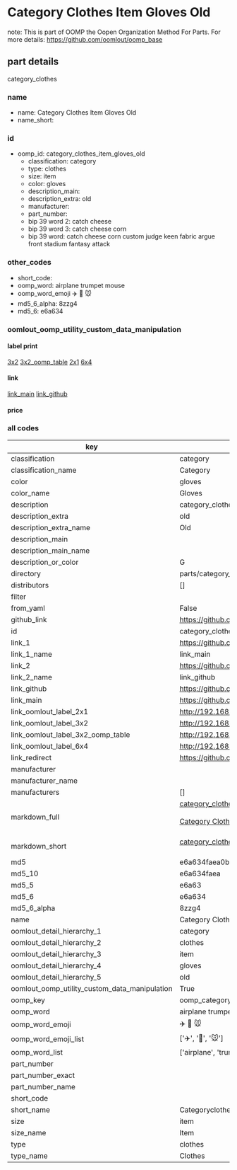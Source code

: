 # Category Clothes Item Gloves Old  

note: This is part of OOMP the Oopen Organization Method For Parts. For more details: https://github.com/oomlout/oomp_base

##  part details
  



category_clothes



### name
* name: Category Clothes Item Gloves Old
* name_short: 
### id
* oomp_id: category_clothes_item_gloves_old
  * classification: category
  * type: clothes
  * size: item
  * color: gloves
  * description_main: 
  * description_extra: old
  * manufacturer: 
  * part_number: 
  * bip 39 word 2: catch cheese
  * bip 39 word 3: catch cheese corn
  * bip 39 word: catch cheese corn custom judge keen fabric argue front stadium fantasy attack

### other_codes
* short_code: 
* oomp_word: airplane trumpet mouse
* oomp_word_emoji :airplane: :trumpet: :mouse:
* md5_6_alpha: 8zzg4
* md5_6: e6a634






### oomlout_oomp_utility_custom_data_manipulation
#### label print
[3x2](http://192.168.1.245:1112/?label=oomp%208zzg4)
[3x2_oomp_table](http://192.168.1.108:1112/?label=oomp%208zzg4)
[2x1](http://192.168.1.242:1112/?label=oomp%208zzg4)
[6x4](http://192.168.1.55:1112/?label=oomp%208zzg4)    

#### link

[link_main](https://github.com/oomlout/oomlout_oomp_version_1_messy/tree/main/parts/category_clothes_item_gloves_old) [link_github](https://github.com/oomlout/oomlout_oomp_version_1_messy/tree/main/parts/category_clothes_item_gloves_old)                             

#### price







### all codes 
| key | value |  
| --- | --- |  
| classification | category |  
| classification_name | Category |  
| color | gloves |  
| color_name | Gloves |  
| description | category_clothes |  
| description_extra | old |  
| description_extra_name | Old |  
| description_main |  |  
| description_main_name |  |  
| description_or_color | G  |  
| directory | parts/category_clothes_item_gloves_old |  
| distributors | [] |  
| filter |  |  
| from_yaml | False |  
| github_link | https://github.com/oomlout/oomlout_oomp_part_src/tree/main/parts/category_clothes_item_gloves_old |  
| id | category_clothes_item_gloves_old |  
| link_1 | https://github.com/oomlout/oomlout_oomp_version_1_messy/tree/main/parts/category_clothes_item_gloves_old |  
| link_1_name | link_main |  
| link_2 | https://github.com/oomlout/oomlout_oomp_version_1_messy/tree/main/parts/category_clothes_item_gloves_old |  
| link_2_name | link_github |  
| link_github | https://github.com/oomlout/oomlout_oomp_version_1_messy/tree/main/parts/category_clothes_item_gloves_old |  
| link_main | https://github.com/oomlout/oomlout_oomp_version_1_messy/tree/main/parts/category_clothes_item_gloves_old |  
| link_oomlout_label_2x1 | http://192.168.1.242:1112/?label=oomp%208zzg4 |  
| link_oomlout_label_3x2 | http://192.168.1.245:1112/?label=oomp%208zzg4 |  
| link_oomlout_label_3x2_oomp_table | http://192.168.1.108:1112/?label=oomp%208zzg4 |  
| link_oomlout_label_6x4 | http://192.168.1.55:1112/?label=oomp%208zzg4 |  
| link_redirect | https://github.com/oomlout/oomlout_oomp_version_1_messy/tree/main/parts/category_clothes_item_gloves_old |  
| manufacturer |  |  
| manufacturer_name |  |  
| manufacturers | [] |  
| markdown_full | [category_clothes_item_gloves_old](none)<br>[](none)<br>[Category Clothes Item Gloves Old](none)<br><br> |  
| markdown_short | [category_clothes_item_gloves_old](none)<br><br> |  
| md5 | e6a634faea0b8a2de6bc536860c9c920 |  
| md5_10 | e6a634faea |  
| md5_5 | e6a63 |  
| md5_6 | e6a634 |  
| md5_6_alpha | 8zzg4 |  
| name | Category Clothes Item Gloves Old |  
| oomlout_detail_hierarchy_1 | category |  
| oomlout_detail_hierarchy_2 | clothes |  
| oomlout_detail_hierarchy_3 | item |  
| oomlout_detail_hierarchy_4 | gloves |  
| oomlout_detail_hierarchy_5 | old |  
| oomlout_oomp_utility_custom_data_manipulation | True |  
| oomp_key | oomp_category_clothes_item_gloves_old |  
| oomp_word | airplane trumpet mouse |  
| oomp_word_emoji | :airplane: :trumpet: :mouse: |  
| oomp_word_emoji_list | [':airplane:', ':trumpet:', ':mouse:'] |  
| oomp_word_list | ['airplane', 'trumpet', 'mouse'] |  
| part_number |  |  
| part_number_exact |  |  
| part_number_name |  |  
| short_code |  |  
| short_name | Categoryclothes |  
| size | item |  
| size_name | Item |  
| type | clothes |  
| type_name | Clothes |  
